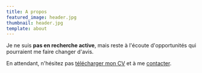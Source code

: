 ```yaml
---
title: A propos
featured_image: header.jpg
thumbnail: header.jpg
template: about
---
```


Je ne suis **pas en recherche active**, mais reste à l'écoute d'opportunités qui pourraient me faire changer d'avis.

En attendant, n'hésitez pas [télécharger mon CV](index/CV_Benjamin_Caradeuc.pdf) et à me [contacter](/contact).
